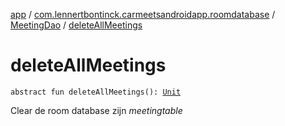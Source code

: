 [app](../../index.md) / [com.lennertbontinck.carmeetsandroidapp.roomdatabase](../index.md) / [MeetingDao](index.md) / [deleteAllMeetings](./delete-all-meetings.md)

# deleteAllMeetings

`abstract fun deleteAllMeetings(): `[`Unit`](https://kotlinlang.org/api/latest/jvm/stdlib/kotlin/-unit/index.html)

Clear de room database zijn *meetingtable*

